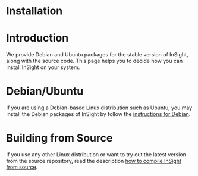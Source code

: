 # Installation #



# Introduction #

We provide Debian and Ubuntu packages for the stable version of InSight, along with the source code. This page helps you to decide how you can install InSight on your system.

# Debian/Ubuntu #

If you are using a Debian-based Linux distribution such as Ubuntu, you may install the Debian packages of InSight by follow the [instructions for Debian](InstallationOnDebian.md).

# Building from Source #

If you use any other Linux distribution or want to try out the latest version from the source repository, read the description [how to compile InSight from source](BuildingFromSource.md).